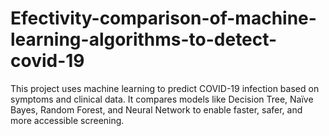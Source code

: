 # Efectivity-comparison-of-machine-learning-algorithms-to-detect-covid-19
This project uses machine learning to predict COVID-19 infection based on symptoms and clinical data. It compares models like Decision Tree, Naïve Bayes, Random Forest, and Neural Network to enable faster, safer, and more accessible screening.
